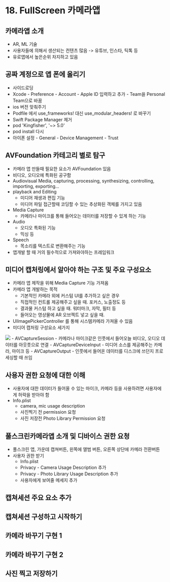# 18. FullScreen 카메라앱

## 카메라앱 소개
- AR, ML 기술
- 사용자들에 의해서 생산되는 컨텐츠 많음 -> 유튜브, 인스타, 틱톡 등
- 유로앱에서 높은순위 차지하고 있음

## 공짜 계정으로 앱 폰에 올리기
- 사이드로딩
- Xcode - Preference - Account - Apple ID 입력하고 추가 - Team을 Personal Team으로 바꿈
- ios 버전 맞춰주기
- Podfile 에서 use_frameworks! 대신 use_modular_headers! 로 바꾸기
- Swift Package Manager 제거
- pod 'Kingfisher', '~> 5.0'
- pod install 다시
- 아이폰 설정 - General - Device Management - Trust

## AVFoundation 카테고리 별로 탐구
- 카메라 앱 만들때 필요한 요소가 AVFoundation 있음
- 비디오, 오디오에 특화된 공구함
- Audiovisual Media, capturing, processing, synthesizing, controlling, importing, exporting...
- playback and Editing 
    - 미디어 재생과 편집 기능
    - 미디어 파일 접근할때 코딩할 수 있는 추상화된 객체를 가지고 있음
- Media Capture
    - 카메라나 마이크를 통해 들어오는 데이터를 저장할 수 있게 하는 기능
- Audio
    - 오디오 특화된 기능
    - 믹싱 등
- Speech
    - 목소리를 텍스트로 변환해주는 기능
- 앱개발 할 때 거의 필수적으로 가져와야하는 프레임워크

## 미디어 캡처링에서 알아야 하는 구조 및 주요 구성요소
- 카메라 앱 제작을 위해 Media Capture 기능 가져옴
- 카메라 앱 개발하는 목적
    - 기본적인 카메라 외에 커스텀 UI를 추가하고 싶은 경우
    - 직접적인 컨트롤 제공해주고 싶을 때. 포커스, 노출정도 등
    - 결과물 커스텀 하고 싶을 때. 워터마크, 자막, 필터 등
    - 들어오는 영상물에 AR 오브젝트 넣고 싶을 때.
- UIImagePickerController 를 통해 시스템카메라 가져올 수 있음
- 미디어 캡처링 구성요소 세가지
<image src="Resource/MediaCapture.png" >
    - AVCaptureSession
        - 카메라나 마이크같은 인풋에서 들어오늘 비디오, 오디오 데이터를 아웃풋으로 연결
    - AVCaptureDeviceInput
        - 미디어 소스를 제공해주는 카메라, 마이크 등
    - AVCaptureOutput
        - 인풋에서 들어온 데이터를 디스크에 쓰던지 프로세싱할 때 쓰임

## 사용자 권한 요청에 대한 이해
- 사용자에 대한 데이터가 들어올 수 있는 마이크, 카메라 등을 사용하려면 사용자에게 허락을 받아야 함
- Info.plist
    - camera, mic usage description
    - 사진찍기 전 permission 요청
    - 사진 저장전 Photo Library Permission 요청

## 풀스크린카메라앱 소개 및 디바이스 권한 요청
- 풀스크린 앱, 가운데 캡쳐버튼, 왼쪽에 앨범 버튼, 오른쪽 상단에 카메라 전환버튼
- 사용자 권한 받기 
    - Info.plist
    - Privacy - Camera Usage Description 추가
    - Privacy - Photo Library Usage Description 추가
    - 사용자에게 보여줄 메세지 추가

## 캡쳐세션 주요 요소 추가

## 캡쳐세션 구성하고 시작하기
## 카메라 바꾸기 구현 1
## 카메라 바꾸기 구현 2
## 사진 찍고 저장하기

